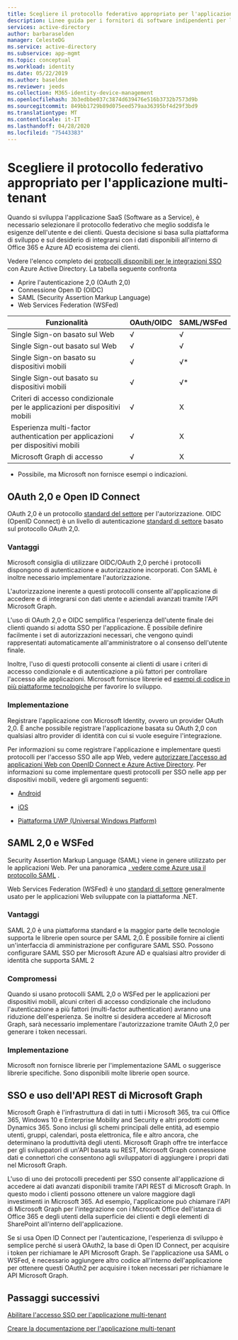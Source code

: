 ```yaml
---
title: Scegliere il protocollo federativo appropriato per l'applicazione multi-tenant
description: Linee guida per i fornitori di software indipendenti per l'integrazione con Azure Active Directory
services: active-directory
author: barbaraselden
manager: CelesteDG
ms.service: active-directory
ms.subservice: app-mgmt
ms.topic: conceptual
ms.workload: identity
ms.date: 05/22/2019
ms.author: baselden
ms.reviewer: jeeds
ms.collection: M365-identity-device-management
ms.openlocfilehash: 3b3edbbe037c3874d639476e516b3732b7573d9b
ms.sourcegitcommit: 849bb1729b89d075eed579aa36395bf4d29f3bd9
ms.translationtype: MT
ms.contentlocale: it-IT
ms.lasthandoff: 04/28/2020
ms.locfileid: "75443383"
---
```

# <a name="choose-the-right-federation-protocol-for-your-multi-tenant-application"></a>Scegliere il protocollo federativo appropriato per l'applicazione multi-tenant

Quando si sviluppa l'applicazione SaaS (Software as a Service), è necessario selezionare il protocollo federativo che meglio soddisfa le esigenze dell'utente e dei clienti. Questa decisione si basa sulla piattaforma di sviluppo e sul desiderio di integrarsi con i dati disponibili all'interno di Office 365 e Azure AD ecosistema dei clienti.

Vedere l'elenco completo dei [protocolli disponibili per le integrazioni SSO](what-is-single-sign-on.md) con Azure Active Directory.
La tabella seguente confronta 
* Aprire l'autenticazione 2,0 (OAuth 2,0)
* Connessione Open ID (OIDC)
* SAML (Security Assertion Markup Language)
* Web Services Federation (WSFed)

| Funzionalità| OAuth/OIDC| SAML/WSFed |
| - |-|-|
| Single Sign-on basato sul Web| √| √ |
| Single Sign-out basato sul Web| √| √ |
| Single Sign-on basato su dispositivi mobili| √| √* |
| Single Sign-out basato su dispositivi mobili| √| √* |
| Criteri di accesso condizionale per le applicazioni per dispositivi mobili| √| X |
| Esperienza multi-factor authentication per applicazioni per dispositivi mobili| √| X |
| Microsoft Graph di accesso| √| X |

* Possibile, ma Microsoft non fornisce esempi o indicazioni.

## <a name="oauth-20-and-open-id-connect"></a>OAuth 2,0 e Open ID Connect

OAuth 2,0 è un protocollo [standard del settore](https://oauth.net/2/) per l'autorizzazione. OIDC (OpenID Connect) è un livello di autenticazione [standard di settore](https://openid.net/connect/) basato sul protocollo OAuth 2,0.

### <a name="benefits"></a>Vantaggi

Microsoft consiglia di utilizzare OIDC/OAuth 2,0 perché i protocolli dispongono di autenticazione e autorizzazione incorporati. Con SAML è inoltre necessario implementare l'autorizzazione.

L'autorizzazione inerente a questi protocolli consente all'applicazione di accedere e di integrarsi con dati utente e aziendali avanzati tramite l'API Microsoft Graph.

L'uso di OAuth 2,0 e OIDC semplifica l'esperienza dell'utente finale dei clienti quando si adotta SSO per l'applicazione. È possibile definire facilmente i set di autorizzazioni necessari, che vengono quindi rappresentati automaticamente all'amministratore o al consenso dell'utente finale.

Inoltre, l'uso di questi protocolli consente ai clienti di usare i criteri di accesso condizionale e di autenticazione a più fattori per controllare l'accesso alle applicazioni. Microsoft fornisce librerie ed [esempi di codice in più piattaforme tecnologiche](https://github.com/AzureAD/microsoft-authentication-library-for-js/wiki/Samples) per favorire lo sviluppo.  

### <a name="implementation"></a>Implementazione

Registrare l'applicazione con Microsoft Identity, ovvero un provider OAuth 2,0. È anche possibile registrare l'applicazione basata su OAuth 2,0 con qualsiasi altro provider di identità con cui si vuole eseguire l'integrazione. 

Per informazioni su come registrare l'applicazione e implementare questi protocolli per l'accesso SSO alle app Web, vedere [autorizzare l'accesso ad applicazioni Web con OpenID Connect e Azure Active Directory](../develop/sample-v2-code.md).  Per informazioni su come implementare questi protocolli per SSO nelle app per dispositivi mobili, vedere gli argomenti seguenti: 

* [Android](../develop/quickstart-v2-android.md)

* [iOS](../develop/quickstart-v2-ios.md)

* [Piattaforma UWP (Universal Windows Platform)](../develop/quickstart-v2-uwp.md)

## <a name="saml-20-and-wsfed"></a>SAML 2,0 e WSFed

Security Assertion Markup Language (SAML) viene in genere utilizzato per le applicazioni Web. Per una panoramica [, vedere come Azure usa il protocollo SAML](../develop/active-directory-saml-protocol-reference.md) . 

Web Services Federation (WSFed) è uno [standard di settore](https://docs.oasis-open.org/wsfed/federation/v1.2/ws-federation.html) generalmente usato per le applicazioni Web sviluppate con la piattaforma .NET.

### <a name="benefits"></a>Vantaggi

SAML 2,0 è una piattaforma standard e la maggior parte delle tecnologie supporta le librerie open source per SAML 2,0. È possibile fornire ai clienti un'interfaccia di amministrazione per configurare SAML SSO. Possono configurare SAML SSO per Microsoft Azure AD e qualsiasi altro provider di identità che supporta SAML 2

### <a name="trade-offs"></a>Compromessi

Quando si usano protocolli SAML 2,0 o WSFed per le applicazioni per dispositivi mobili, alcuni criteri di accesso condizionale che includono l'autenticazione a più fattori (multi-factor authentication) avranno una riduzione dell'esperienza. Se inoltre si desidera accedere al Microsoft Graph, sarà necessario implementare l'autorizzazione tramite OAuth 2,0 per generare i token necessari. 

### <a name="implementation"></a>Implementazione

Microsoft non fornisce librerie per l'implementazione SAML o suggerisce librerie specifiche. Sono disponibili molte librerie open source.

## <a name="sso-and-using-microsoft-graph-rest-api"></a>SSO e uso dell'API REST di Microsoft Graph 

Microsoft Graph è l'infrastruttura di dati in tutti i Microsoft 365, tra cui Office 365, Windows 10 e Enterprise Mobility and Security e altri prodotti come Dynamics 365. Sono inclusi gli schemi principali delle entità, ad esempio utenti, gruppi, calendari, posta elettronica, file e altro ancora, che determinano la produttività degli utenti. Microsoft Graph offre tre interfacce per gli sviluppatori di un'API basata su REST, Microsoft Graph connessione dati e connettori che consentono agli sviluppatori di aggiungere i propri dati nel Microsoft Graph.  

L'uso di uno dei protocolli precedenti per SSO consente all'applicazione di accedere ai dati avanzati disponibili tramite l'API REST di Microsoft Graph. In questo modo i clienti possono ottenere un valore maggiore dagli investimenti in Microsoft 365. Ad esempio, l'applicazione può chiamare l'API di Microsoft Graph per l'integrazione con i Microsoft Office dell'istanza di Office 365 e degli utenti della superficie dei clienti e degli elementi di SharePoint all'interno dell'applicazione. 

Se si usa Open ID Connect per l'autenticazione, l'esperienza di sviluppo è semplice perché si userà OAuth2, la base di Open ID Connect, per acquisire i token per richiamare le API Microsoft Graph. Se l'applicazione usa SAML o WSFed, è necessario aggiungere altro codice all'interno dell'applicazione per ottenere questi OAuth2 per acquisire i token necessari per richiamare le API Microsoft Graph. 

## <a name="next-steps"></a>Passaggi successivi

[Abilitare l'accesso SSO per l'applicazione multi-tenant](isv-sso-content.md)

[Creare la documentazione per l'applicazione multi-tenant](isv-create-sso-documentation.md)
